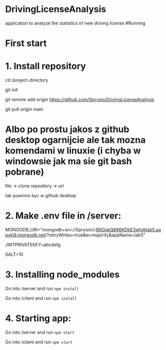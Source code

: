 # DrivingLicenseAnalysis

application to analyze the statistics of new driving license
#Running

# First start

# 1. Install repository

cd /project-directory

git init

git remote add origin https://github.com/Sprysio/DrivingLicenseAnalysis

git pull origin main

# Albo po prostu jakos z github desktop ogarnijcie ale tak mozna komendami w linuxie (i chyba w windowsie jak ma sie git bash pobrane)

file -> clone repository -> url 

tak powinno byc w github desktop

# 2. Make .env file in /server:

MONGODB_URI="mongodb+srv://SprysioU:B6GqkQ666KDbE3wh@lab5.aapvkj9.mongodb.net/?retryWrites=true&w=majority&appName=lab5"

JWTPRIVATEKEY=abcdefg

SALT=10

# 3. Installing node_modules

Go into /server and run `npm install`

Go into /client and run `npm install`

# 4. Starting app:

Go into /server and run `npm start`

Go into /client and run `npm start`
